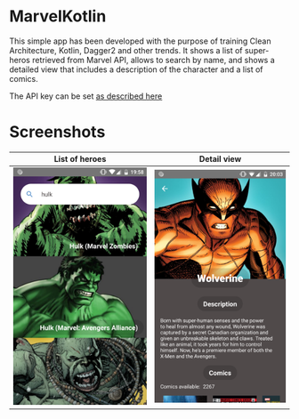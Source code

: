 # MarvelKotlin
This simple app has been developed with the purpose of training Clean Architecture, Kotlin, Dagger2 and other trends.
It shows a list of super-heros retrieved from Marvel API, allows to search by name, and shows a detailed view that includes a description of the character and a list of comics.


The API key can be set [as described here](https://medium.com/code-better/hiding-api-keys-from-your-android-repository-b23f5598b906)

# Screenshots

List of heroes             |  Detail view
:-------------------------:|:-------------------------:
![](/screenshots/characterList.png)  |  ![](/screenshots/characterDetail.png)


